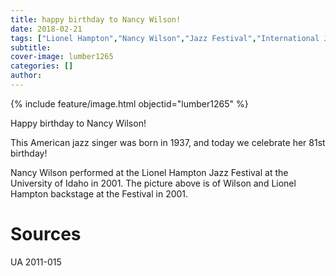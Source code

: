 ```yaml
---
title: happy birthday to Nancy Wilson!
date: 2018-02-21
tags: ["Lionel Hampton","Nancy Wilson","Jazz Festival","International Jazz Collections", "jazz"]
subtitle: 
cover-image: lumber1265
categories: []
author: 
---
```


{% include feature/image.html objectid="lumber1265" %}

Happy birthday to Nancy Wilson!

This American jazz singer was born in 1937, and today we celebrate her 81st birthday!

Nancy Wilson performed at the Lionel Hampton Jazz Festival at the University of Idaho in 2001. The picture above is of Wilson and Lionel Hampton backstage at the Festival in 2001. 

# Sources

UA 2011-015